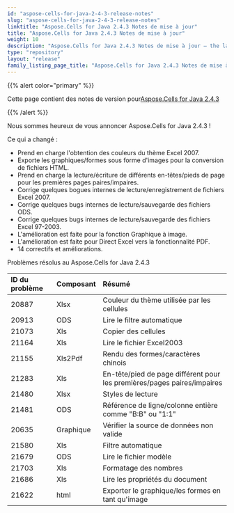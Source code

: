 ```yaml
---
id: "aspose-cells-for-java-2-4-3-release-notes"
slug: "aspose-cells-for-java-2-4-3-release-notes"
linktitle: "Aspose.Cells for Java 2.4.3 Notes de mise à jour"
title: "Aspose.Cells for Java 2.4.3 Notes de mise à jour"
weight: 10
description: "Aspose.Cells for Java 2.4.3 Notes de mise à jour – the latest updates and fixes."
type: "repository"
layout: "release"
family_listing_page_title: "Aspose.Cells for Java 2.4.3 Notes de mise à jour"
---
```

{{% alert color="primary" %}} 

 Cette page contient des notes de version pour[Aspose.Cells for Java 2.4.3](https://releases.aspose.com/cells/java/new-releases/aspose.cells-for-java-2.4.3/)

{{% /alert %}} 

 Nous sommes heureux de vous annoncer Aspose.Cells for Java 2.4.3 !

 Ce qui a changé :

- Prend en charge l'obtention des couleurs du thème Excel 2007.
- Exporte les graphiques/formes sous forme d'images pour la conversion de fichiers HTML.
- Prend en charge la lecture/écriture de différents en-têtes/pieds de page pour les premières pages paires/impaires.
- Corrige quelques bogues internes de lecture/enregistrement de fichiers Excel 2007.
- Corrige quelques bugs internes de lecture/sauvegarde des fichiers ODS.
- Corrige quelques bugs internes de lecture/sauvegarde des fichiers Excel 97-2003.
- L'amélioration est faite pour la fonction Graphique à image.
- L'amélioration est faite pour Direct Excel vers la fonctionnalité PDF.
- 14 correctifs et améliorations.

 Problèmes résolus au Aspose.Cells for Java 2.4.3

|**ID du problème** |**Composant** |**Résumé** |
|:- |:- |:- |
|20887 | Xlsx| Couleur du thème utilisée par les cellules|
|20913 |ODS | Lire le filtre automatique|
|21073 | Xls| Copier des cellules|
|21164 | Xls| Lire le fichier Excel2003|
|21155 | Xls2Pdf| Rendu des formes/caractères chinois|
|21283 | Xls| En-tête/pied de page différent pour les premières/pages paires/impaires|
|21480 | Xlsx| Styles de lecture|
|21481 |ODS | Référence de ligne/colonne entière comme "B:B" ou "1:1"|
|20635 | Graphique| Vérifier la source de données non valide|
|21580 | Xls| Filtre automatique|
|21679 |ODS | Lire le fichier modèle|
|21703 | Xls| Formatage des nombres|
|21686 | Xls| Lire les propriétés du document|
|21622 | html| Exporter le graphique/les formes en tant qu'image|

